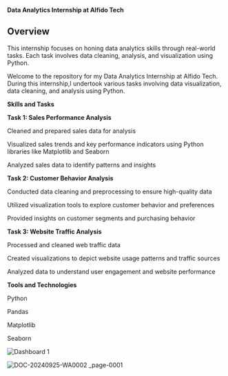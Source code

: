 **Data Analytics Internship at Alfido Tech**

## Overview

This internship focuses on honing data analytics skills through real-world tasks. Each task involves data cleaning, analysis, and visualization using Python.

Welcome to the repository for my Data Analytics Internship at Alfido Tech. During this internship,I undertook various tasks involving data visualization, data cleaning, and analysis using Python.

**Skills and Tasks**

**Task 1: Sales Performance Analysis**

Cleaned and prepared sales data for analysis

Visualized sales trends and key performance indicators using Python libraries like Matplotlib and Seaborn

Analyzed sales data to identify patterns and insights

**Task 2: Customer Behavior Analysis**

Conducted data cleaning and preprocessing to ensure high-quality data

Utilized visualization tools to explore customer behavior and preferences

Provided insights on customer segments and purchasing behavior

**Task 3: Website Traffic Analysis**

Processed and cleaned web traffic data

Created visualizations to depict website usage patterns and traffic sources

Analyzed data to understand user engagement and website performance

**Tools and Technologies**

Python

Pandas

Matplotlib

Seaborn


![Dashboard 1](https://github.com/user-attachments/assets/493fc6cf-fb1c-4cec-bc34-0884a5ceb858)


![DOC-20240925-WA0002 _page-0001](https://github.com/user-attachments/assets/3882fcc2-2a2b-4a5d-98b3-3a18265eecef)

